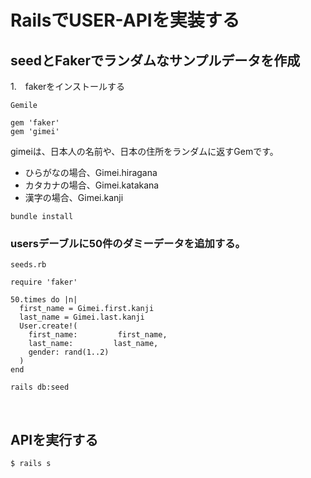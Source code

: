 # RailsでUSER-APIを実装する

## seedとFakerでランダムなサンプルデータを作成
1\.　fakerをインストールする
```
Gemile

gem 'faker'
gem 'gimei'
```
gimeiは、日本人の名前や、日本の住所をランダムに返すGemです。
* ひらがなの場合、Gimei.hiragana
* カタカナの場合、Gimei.katakana
* 漢字の場合、Gimei.kanji
```
bundle install
```

### usersデーブルに50件のダミーデータを追加する。
```
seeds.rb

require 'faker'

50.times do |n|
  first_name = Gimei.first.kanji
  last_name = Gimei.last.kanji
  User.create!(
    first_name:         first_name,
    last_name:         last_name,
    gender: rand(1..2)
  )
end
```

```
rails db:seed
```

<br />

## APIを実行する
```
$ rails s
```
<br />
